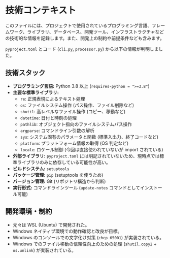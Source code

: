 # 技術コンテキスト

このファイルには、プロジェクトで使用されているプログラミング言語、フレームワーク、ライブラリ、データベース、開発ツール、インフラストラクチャなどの技術的な情報を記録します。また、開発上の制約や前提条件なども含みます。

`pyproject.toml` とコード (`cli.py`, `processor.py`) から以下の情報が判明しました。

## 技術スタック

-   **プログラミング言語:** Python 3.8 以上 (`requires-python = ">=3.8"`)
-   **主要な標準ライブラリ:**
    -   `re`: 正規表現によるテキスト処理
    -   `os`: ファイルシステム操作 (パス操作、ファイル削除など)
    -   `shutil`: 高レベルなファイル操作 (コピー、移動など)
    -   `datetime`: 日付と時刻の処理
    -   `pathlib`: オブジェクト指向のファイルシステムパス操作
    -   `argparse`: コマンドライン引数の解析
    -   `sys`: システム固有のパラメータと関数 (標準入出力、終了コードなど)
    -   `platform`: プラットフォーム情報の取得 (OS 判定など)
    -   `locale`: ロケール制御 (今回は直接使われていないが import されている)
-   **外部ライブラリ:** `pyproject.toml` には明記されていないため、現時点では標準ライブラリのみに依存している可能性が高い。
-   **ビルドシステム:** `setuptools`
-   **パッケージ管理:** `pip` (setuptools を使うため)
-   **バージョン管理:** Git (リポジトリ構造から判断)
-   **実行形式:** コマンドラインツール (`update-notes` コマンドとしてインストール可能)

## 開発環境・制約

-   元々は WSL (Ubuntu) で開発された。
-   Windows ネイティブ環境での動作確認と改良が目標。
-   Windows のコンソールでの文字化け対策 (`chcp 65001`) が実装されている。
-   Windows でのファイル移動の信頼性向上のための処理 (`shutil.copy2` + `os.unlink`) が実装されている。